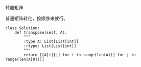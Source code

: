 转置矩阵

普通矩阵转化，按顺序来就行。

	class Solution:
	    def transpose(self, A):
	        """
	        :type A: List[List[int]]
	        :rtype: List[List[int]]
	        """
	        return [[A[i][j] for i in range(len(A))] for j in range(len(A[0]))]
